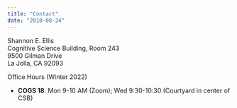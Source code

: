 ```yaml
---
title: "Contact"
date: "2018-08-24"
---
```


Shannon E. Ellis <br />
Cognitive Science Building, Room 243 <br />
9500 Gilman Drive <br />
La Jolla, CA 92093 <br />

Office Hours (Winter 2022)  
- **COGS 18**: Mon 9-10 AM (Zoom); Wed 9:30-10:30 (Courtyard in center of CSB)
